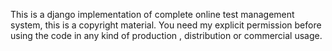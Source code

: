 This is a django implementation of complete online test management system, this is a copyright material. You need my explicit permission before using the code in any kind of production , distribution or commercial usage.
